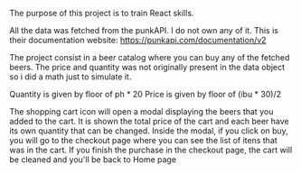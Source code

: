 The purpose of this project is to train React skills.

All the data was fetched from the punkAPI. I do not own any of it.
This is their documentation website: https://punkapi.com/documentation/v2

The project consist in a beer catalog where you can buy any of the fetched beers.
The price and quantity was not originally present in the data object so i did a math just to simulate it.

Quantity is given by floor of ph * 20
Price is given by floor of (ibu * 30)/2

The shopping cart icon will open a modal displaying the beers that you added to the cart. 
It is shown the total price of the cart and each beer have its own quantity that can be changed.
Inside the modal, if you click on buy, you will go to the checkout page where you can see the list of itens that was in the cart.
If you finish the purchase in the checkout page, the cart will be cleaned and you'll be back to Home page